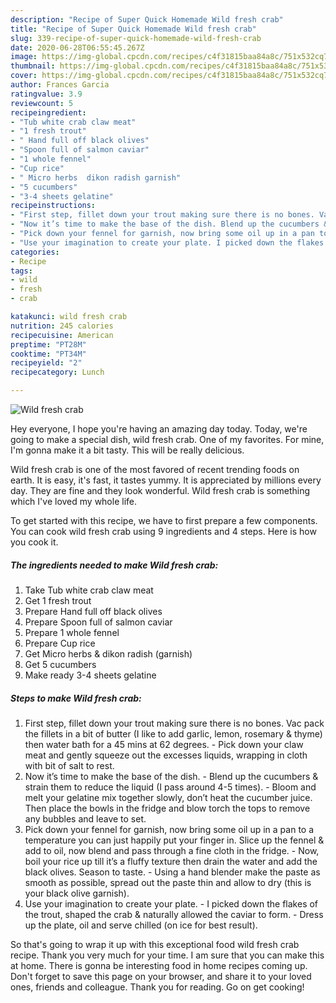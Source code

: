 ```yaml
---
description: "Recipe of Super Quick Homemade Wild fresh crab"
title: "Recipe of Super Quick Homemade Wild fresh crab"
slug: 339-recipe-of-super-quick-homemade-wild-fresh-crab
date: 2020-06-28T06:55:45.267Z
image: https://img-global.cpcdn.com/recipes/c4f31815baa84a8c/751x532cq70/wild-fresh-crab-recipe-main-photo.jpg
thumbnail: https://img-global.cpcdn.com/recipes/c4f31815baa84a8c/751x532cq70/wild-fresh-crab-recipe-main-photo.jpg
cover: https://img-global.cpcdn.com/recipes/c4f31815baa84a8c/751x532cq70/wild-fresh-crab-recipe-main-photo.jpg
author: Frances Garcia
ratingvalue: 3.9
reviewcount: 5
recipeingredient:
- "Tub white crab claw meat"
- "1 fresh trout"
- " Hand full off black olives"
- "Spoon full of salmon caviar"
- "1 whole fennel"
- "Cup rice"
- " Micro herbs  dikon radish garnish"
- "5 cucumbers"
- "3-4 sheets gelatine"
recipeinstructions:
- "First step, fillet down your trout making sure there is no bones. Vac pack the fillets in a bit of butter (I like to add garlic, lemon, rosemary &amp; thyme) then water bath for a 45 mins at 62 degrees.  Pick down your claw meat and gently squeeze out the excesses liquids, wrapping in cloth with bit of salt to rest."
- "Now it’s time to make the base of the dish. Blend up the cucumbers &amp; strain them to reduce the liquid (I pass around 4-5 times).  Bloom and melt your gelatine mix together slowly, don’t heat the cucumber juice. Then place the bowls in the fridge and blow torch the tops to remove any bubbles and leave to set."
- "Pick down your fennel for garnish, now bring some oil up in a pan to a temperature you can just happily put your finger in. Slice up the fennel &amp; add to oil, now blend and pass through a fine cloth in the fridge.  Now, boil your rice up till it’s a fluffy texture then drain the water and add the black olives. Season to taste.  Using a hand blender make the paste as smooth as possible, spread out the paste thin and allow to dry (this is your black olive garnish)."
- "Use your imagination to create your plate. I picked down the flakes of the trout, shaped the crab &amp; naturally allowed the caviar to form.  Dress up the plate, oil and serve chilled (on ice for best result)."
categories:
- Recipe
tags:
- wild
- fresh
- crab

katakunci: wild fresh crab 
nutrition: 245 calories
recipecuisine: American
preptime: "PT28M"
cooktime: "PT34M"
recipeyield: "2"
recipecategory: Lunch

---
```



![Wild fresh crab](https://img-global.cpcdn.com/recipes/c4f31815baa84a8c/751x532cq70/wild-fresh-crab-recipe-main-photo.jpg)

Hey everyone, I hope you're having an amazing day today. Today, we're going to make a special dish, wild fresh crab. One of my favorites. For mine, I'm gonna make it a bit tasty. This will be really delicious.

Wild fresh crab is one of the most favored of recent trending foods on earth. It is easy, it's fast, it tastes yummy. It is appreciated by millions every day. They are fine and they look wonderful. Wild fresh crab is something which I've loved my whole life.




To get started with this recipe, we have to first prepare a few components. You can cook wild fresh crab using 9 ingredients and 4 steps. Here is how you cook it.

<!--inarticleads1-->

##### The ingredients needed to make Wild fresh crab:

1. Take Tub white crab claw meat
1. Get 1 fresh trout
1. Prepare  Hand full off black olives
1. Prepare Spoon full of salmon caviar
1. Prepare 1 whole fennel
1. Prepare Cup rice
1. Get  Micro herbs &amp; dikon radish (garnish)
1. Get 5 cucumbers
1. Make ready 3-4 sheets gelatine




<!--inarticleads2-->

##### Steps to make Wild fresh crab:

1. First step, fillet down your trout making sure there is no bones. Vac pack the fillets in a bit of butter (I like to add garlic, lemon, rosemary &amp; thyme) then water bath for a 45 mins at 62 degrees.  - Pick down your claw meat and gently squeeze out the excesses liquids, wrapping in cloth with bit of salt to rest.
1. Now it’s time to make the base of the dish. - Blend up the cucumbers &amp; strain them to reduce the liquid (I pass around 4-5 times).  - Bloom and melt your gelatine mix together slowly, don’t heat the cucumber juice. Then place the bowls in the fridge and blow torch the tops to remove any bubbles and leave to set.
1. Pick down your fennel for garnish, now bring some oil up in a pan to a temperature you can just happily put your finger in. Slice up the fennel &amp; add to oil, now blend and pass through a fine cloth in the fridge.  - Now, boil your rice up till it’s a fluffy texture then drain the water and add the black olives. Season to taste.  - Using a hand blender make the paste as smooth as possible, spread out the paste thin and allow to dry (this is your black olive garnish).
1. Use your imagination to create your plate. - I picked down the flakes of the trout, shaped the crab &amp; naturally allowed the caviar to form.  - Dress up the plate, oil and serve chilled (on ice for best result).




So that's going to wrap it up with this exceptional food wild fresh crab recipe. Thank you very much for your time. I am sure that you can make this at home. There is gonna be interesting food in home recipes coming up. Don't forget to save this page on your browser, and share it to your loved ones, friends and colleague. Thank you for reading. Go on get cooking!
